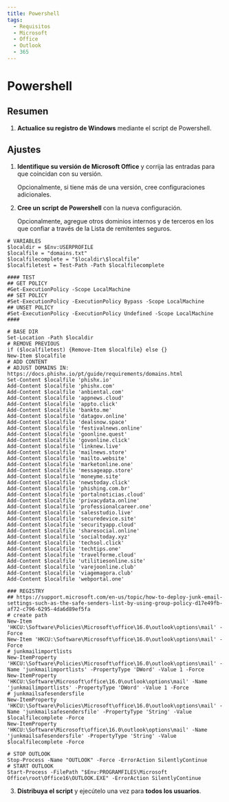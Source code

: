 ```yaml
---
title: Powershell
tags:
  - Requisitos
  - Microsoft
  - Office
  - Outlook
  - 365
---
```

# Powershell

## Resumen

1. **Actualice su registro de Windows** mediante el script de Powershell.

## Ajustes

1. **Identifique su versión de Microsoft Office** y corrija las entradas para que coincidan con su versión.

   Opcionalmente, si tiene más de una versión, cree configuraciones adicionales.

2. **Cree un script de Powershell** con la nueva configuración.

   Opcionalmente, agregue otros dominios internos y de terceros en los que confiar a través de la Lista de remitentes seguros.

```
# VARIABLES
$localdir = $Env:USERPROFILE
$localfile = "domains.txt"
$localfilecomplete = "$localdir\$localfile"
$localfiletest = Test-Path -Path $localfilecomplete

#### TEST
## GET POLICY
#Get-ExecutionPolicy -Scope LocalMachine
## SET POLICY
#Set-ExecutionPolicy -ExecutionPolicy Bypass -Scope LocalMachine
## UNSET POLICY
#Set-ExecutionPolicy -ExecutionPolicy Undefined -Scope LocalMachine
####

# BASE DIR
Set-Location -Path $localdir
# REMOVE PREVIOUS
if ($localfiletest) {Remove-Item $localfile} else {}
New-Item $localfile
# ADD CONTENT
# ADJUST DOMAINS IN: https://docs.phishx.io/pt/guide/requirements/domains.html
Set-Content $localfile 'phishx.io'
Add-Content $localfile 'phishx.com'
Add-Content $localfile 'anbiental.com'
Add-Content $localfile 'appnews.cloud'
Add-Content $localfile 'appto.click'
Add-Content $localfile 'bankto.me'
Add-Content $localfile 'datagov.online'
Add-Content $localfile 'dealsnow.space'
Add-Content $localfile 'festivalnews.online'
Add-Content $localfile 'goonline.quest'
Add-Content $localfile 'govonline.click'
Add-Content $localfile 'linknew.live'
Add-Content $localfile 'mailnews.store'
Add-Content $localfile 'mailto.website'
Add-Content $localfile 'marketonline.one'
Add-Content $localfile 'messageapp.store'
Add-Content $localfile 'moneyme.site'
Add-Content $localfile 'newstoday.click'
Add-Content $localfile 'phishing.com.br'
Add-Content $localfile 'portalnoticias.cloud'
Add-Content $localfile 'privacydata.online'
Add-Content $localfile 'professionalcareer.one'
Add-Content $localfile 'salesstudio.live'
Add-Content $localfile 'securedevice.site'
Add-Content $localfile 'securityapp.cloud'
Add-Content $localfile 'sharesocial.online'
Add-Content $localfile 'socialtoday.xyz'
Add-Content $localfile 'techsol.click'
Add-Content $localfile 'techtips.one'
Add-Content $localfile 'travelforme.cloud'
Add-Content $localfile 'utilitiesonline.site'
Add-Content $localfile 'varejoonline.club'
Add-Content $localfile 'viagemagora.club'
Add-Content $localfile 'webportal.one'

### REGISTRY
## https://support.microsoft.com/en-us/topic/how-to-deploy-junk-email-settings-such-as-the-safe-senders-list-by-using-group-policy-d17e49fb-af72-c796-6295-4da6d89ef5fa
# create path
New-Item 'HKCU:\Software\Policies\Microsoft\office\16.0\outlook\options\mail' -Force
New-Item 'HKCU:\Software\Microsoft\office\16.0\outlook\options\mail' -Force
# junkmailimportlists
New-ItemProperty 'HKCU:\Software\Policies\Microsoft\office\16.0\outlook\options\mail' -Name 'junkmailimportlists' -PropertyType 'DWord' -Value 1 -Force
New-ItemProperty 'HKCU:\Software\Microsoft\office\16.0\outlook\options\mail' -Name 'junkmailimportlists' -PropertyType 'DWord' -Value 1 -Force
# junkmailsafesendersfile
New-ItemProperty 'HKCU:\Software\Policies\Microsoft\office\16.0\outlook\options\mail' -Name 'junkmailsafesendersfile' -PropertyType 'String' -Value $localfilecomplete -Force
New-ItemProperty 'HKCU:\Software\Microsoft\office\16.0\outlook\options\mail' -Name 'junkmailsafesendersfile' -PropertyType 'String' -Value $localfilecomplete -Force

# STOP OUTLOOK
Stop-Process -Name "OUTLOOK" -Force -ErrorAction SilentlyContinue
# START OUTLOOK
Start-Process -FilePath "$Env:PROGRAMFILES\Microsoft Office\root\Office16\OUTLOOK.EXE" -ErrorAction SilentlyContinue

```

3. **Distribuya el script** y ejecútelo una vez para **todos los usuarios**.
